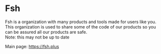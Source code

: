 # Fsh
Fsh is a organization with many products and tools made for users like you.\
This organization is used to share some of the code of our products so you can be assured all our products are safe.\
Note: this may not be up to date

Main page: https://fsh.plus
